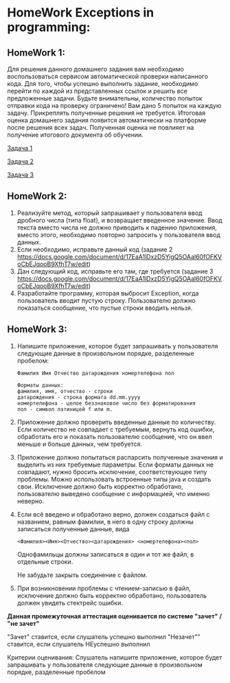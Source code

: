 # **HomeWork Exceptions in programming:**
## **HomeWork 1:**
Для решения данного домашнего задания вам необходимо воспользоваться сервисом автоматической проверки написанного кода.
Для того, чтобы успешно выполнить задание, необходимо перейти по каждой из представленных ссылок и решить все предложенные задачи. 
Будьте внимательны, количество попыток отправки кода на проверку ограничено! Вам дано 5 попыток на каждую задачу.
Прикреплять полученные решения не требуется. Итоговая оценка домашнего задания появится автоматически на платформе после решения всех задач. 
Полученная оценка не повлияет на получение итогового документа об обучении.

[Задача 1](https://autotest.gb.ru/problems/12?lesson_id=344085&_ga=2.55732398.46097132.1691071993-2971630038.1688170138 "Задача 1")

[Задача 2](https://autotest.gb.ru/problems/7?lesson_id=344085&_ga=2.9079728.46097132.1691071993-2971630038.1688170138 "Задача 2")

[Задача 3](https://autotest.gb.ru/problems/8?lesson_id=344085&_ga=2.9079728.46097132.1691071993-2971630038.1688170138 "Задача 3")

## **HomeWork 2:**
1. Реализуйте метод, который запрашивает у пользователя ввод дробного числа (типа float), и возвращает введенное значение. Ввод текста вместо числа не должно приводить к падению приложения, вместо этого, необходимо повторно запросить у пользователя ввод данных. 
2. Если необходимо, исправьте данный код (задание 2 https://docs.google.com/document/d/17EaA1lDxzD5YigQ5OAal60fOFKVoCbEJqooB9XfhT7w/edit)
3. Дан следующий код, исправьте его там, где требуется (задание 3 https://docs.google.com/document/d/17EaA1lDxzD5YigQ5OAal60fOFKVoCbEJqooB9XfhT7w/edit)
4. Разработайте программу, которая выбросит Exception, когда пользователь вводит пустую строку. Пользователю должно показаться сообщение, что пустые строки вводить нельзя.

## **HomeWork 3:**
1. Напишите приложение, которое будет запрашивать у пользователя следующие данные в произвольном порядке, разделенные пробелом:
      
       Фамилия Имя Отчество датарождения номертелефона пол

       Форматы данных:
       фамилия, имя, отчество - строки
       датарождения - строка формата dd.mm.yyyy
       номертелефона - целое беззнаковое число без форматирования
       пол - символ латиницей f или m.

2. Приложение должно проверить введенные данные по количеству. 
Если количество не совпадает с требуемым, вернуть код ошибки, обработать его и показать пользователю сообщение, 
что он ввел меньше и больше данных, чем требуется.


3. Приложение должно попытаться распарсить полученные значения и выделить из них требуемые параметры. 
Если форматы данных не совпадают, нужно бросить исключение, соответствующее типу проблемы. 
Можно использовать встроенные типы java и создать свои. Исключение должно быть корректно обработано, 
пользователю выведено сообщение с информацией, что именно неверно.


4. Если всё введено и обработано верно, должен создаться файл с названием, равным фамилии, 
в него в одну строку должны записаться полученные данные, вида

       <Фамилия><Имя><Отчество><датарождения> <номертелефона><пол>

   Однофамильцы должны записаться в один и тот же файл, в отдельные строки.

   Не забудьте закрыть соединение с файлом.


5. При возникновении проблемы с чтением-записью в файл, исключение должно быть корректно обработано, пользователь должен увидеть стектрейс ошибки.

**Данная промежуточная аттестация оценивается по системе "зачет" / "не зачет"**

"Зачет" ставится, если слушатель успешно выполнил
"Незачет"" ставится, если слушатель НЕуспешно выполнил

Критерии оценивания:
Слушатель напишите приложение, которое будет запрашивать у пользователя следующие данные в произвольном порядке, разделенные пробелом